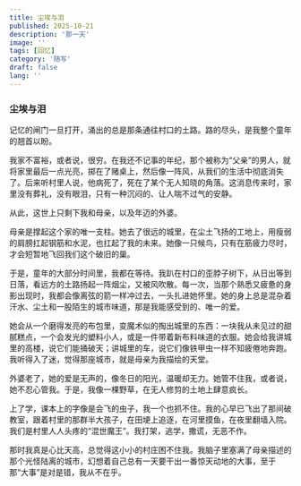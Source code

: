 ```yaml
---
title: 尘埃与泪
published: 2025-10-21
description: '那一天'
image: ''
tags: [回忆]
category: '随写'
draft: false
lang: ''
---
```




<h3>尘埃与泪</h3>

记忆的闸门一旦打开，涌出的总是那条通往村口的土路。路的尽头，是我整个童年的翘首以盼。

我家不富裕，或者说，很穷。在我还不记事的年纪，那个被称为“父亲”的男人，就将家里最后一点光亮，掷在了赌桌上，然后像一阵风，从我们的生活中彻底消失了。后来听村里人说，他病死了，死在了某个无人知晓的角落。这消息传来时，家里没有葬礼，没有眼泪，只有一种沉闷的、让人喘不过气的安静。

从此，这世上只剩下我和母亲，以及年迈的外婆。

母亲是撑起这个家的唯一支柱。她去了很远的城里，在尘土飞扬的工地上，用瘦弱的肩膀扛起钢筋和水泥，也扛起了我的未来。她像一只候鸟，只有在筋疲力尽时，才会短暂地飞回我们这个破旧的巢。

于是，童年的大部分时间里，我都在等待。我趴在村口的歪脖子树下，从日出等到日落，看远方的土路扬起一阵烟尘，又被风吹散。每一次，当那个熟悉又疲惫的身影出现时，我都会像离弦的箭一样冲过去，一头扎进她怀里。她的身上总是混杂着汗水、尘土和一股陌生的城市味道，那是我能感受到的、唯一的爱。

她会从一个磨得发亮的布包里，变魔术似的掏出城里的东西：一块我从未见过的甜腻糕点，一个会发光的塑料小人，或是一件带着新布料味道的衣服。她会给我讲城里的高楼，说它们能捅破天；讲城里的车，说它们像铁甲虫一样不知疲倦地奔跑。我听得入了迷，觉得那座城市，就是母亲为我描绘的天堂。

外婆老了，她的爱是无声的，像冬日的阳光，温暖却无力。她管不住我，或者说，她不忍心管我。于是，我像一棵野草，在无人修剪的土地上肆意疯长。

上了学，课本上的字像是会飞的虫子，我一个也抓不住。我的心早已飞出了那间破教室，跟着村里的那群半大孩子，在田埂上追逐，在河里摸鱼，在夜里翻墙入院。我们是村里人人头疼的“混世魔王”。我打架，逃学，撒谎，无恶不作。

那时我真是心比天高，总觉得这小小的村庄困不住我。我脑子里塞满了母亲描述的那个光怪陆离的城市，幻想着自己总有一天要干出一番惊天动地的大事，至于那“大事”是对是错，我从不在乎。
